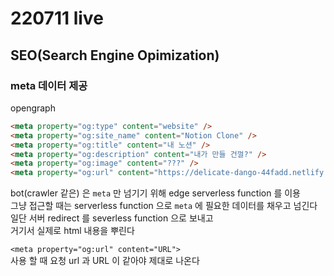# 220711 live

## SEO(Search Engine Opimization)

### meta 데이터 제공
opengraph
```html
<meta property="og:type" content="website" />
<meta property="og:site_name" content="Notion Clone" />
<meta property="og:title" content="내 노션" />
<meta property="og:description" content="내가 만들 건껄?" />
<meta property="og:image" content="???" />
<meta property="og:url" content="https://delicate-dango-44fadd.netlify.app/" />
```

bot(crawler 같은) 은 `meta` 만 넘기기 위해 edge serverless function 를 이용  
그냥 접근할 때는 serverless function 으로 `meta` 에 필요한 데이터를 채우고 넘긴다  
일단 서버 redirect 를 severless function 으로 보내고  
거기서 실제로 html 내용을 뿌린다

`<meta property="og:url" content="URL">`  
사용 할 때 요청 url 과 URL 이 같아야 제대로 나온다  